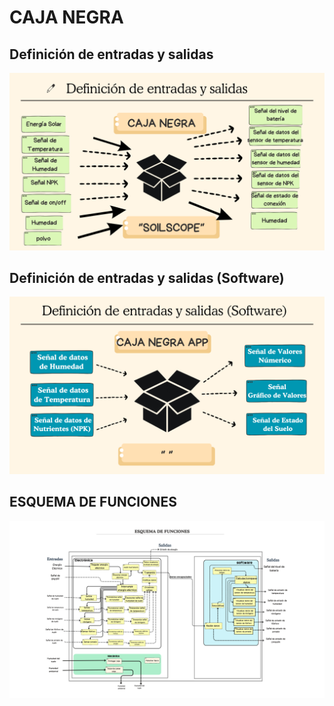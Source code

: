# CAJA NEGRA
## Definición de entradas y salidas
![Caja](/Imagenes/caja1.png)

## Definición de entradas y salidas (Software)
![Caja](/Imagenes/caja2.png)

## ESQUEMA DE FUNCIONES
![Caja](/Imagenes/final3.png)

